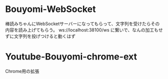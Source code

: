# Bouyomi-WebSocket
棒読みちゃんにWebSocketサーバーになってもらって、文字列を受けたらその内容を読み上げてもらう。
ws://localhost:38100/ws に繋いで、なんの加工もせずに文字列を投げつけると動くはず

# Youtube-Bouyomi-chrome-ext

Chrome用の拡張

